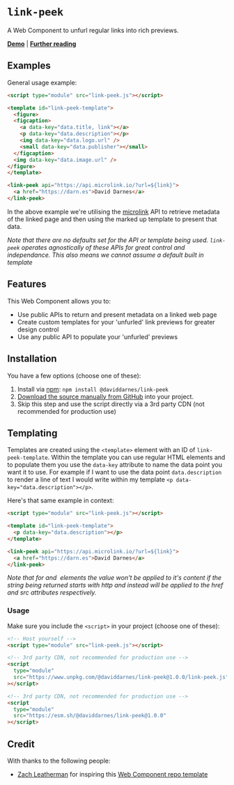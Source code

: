 # `link-peek`

A Web Component to unfurl regular links into rich previews.

**[Demo](https://daviddarnes.github.io/link-peek/demo.html)** | **[Further reading](https://darn.es/link-peek-web-component/)**

## Examples

General usage example:

```html
<script type="module" src="link-peek.js"></script>

<template id="link-peek-template">
  <figure>
  <figcaption>
    <a data-key="data.title, link"></a>
    <p data-key="data.description"></p>
    <img data-key="data.logo.url" />
    <small data-key="data.publisher"></small>
  </figcaption>
  <img data-key="data.image.url" />
</figure>
</template>

<link-peek api="https://api.microlink.io/?url=${link}">
  <a href="https://darn.es">David Darnes</a>
</link-peek>
```

In the above example we're utilising the [microlink](https://microlink.io) API to retrieve metadata of the linked page and then using the marked up template to present that data.

_Note that there are no defaults set for the API or template being used. `link-peek` operates agnostically of these APIs for great control and independance. This also means we cannot assume a default built in template_

## Features

This Web Component allows you to:

- Use public APIs to return and present metadata on a linked web page
- Create custom templates for your 'unfurled' link previews for greater design control
- Use any public API to populate your 'unfurled' previews

## Installation

You have a few options (choose one of these):

1. Install via [npm](https://www.npmjs.com/package/@daviddarnes/link-peek): `npm install @daviddarnes/link-peek`
1. [Download the source manually from GitHub](https://github.com/daviddarnes/link-peek/releases) into your project.
1. Skip this step and use the script directly via a 3rd party CDN (not recommended for production use)

## Templating

Templates are created using the `<template>` element with an ID of `link-peek-template`. Within the template you can use regular HTML elements and to populate them you use the `data-key` attribute to name the data point you want it to use. For example if I want to use the data point `data.description` to render a line of text I would write within my template `<p data-key="data.description"></p>`.

Here's that same example in context:

```html
<script type="module" src="link-peek.js"></script>

<template id="link-peek-template">
  <p data-key="data.description"></p>
</template>

<link-peek api="https://api.microlink.io/?url=${link}">
  <a href="https://darn.es">David Darnes</a>
</link-peek>
```

_Note that for <a> and <img> elements the value won't be applied to it's content if the string being returned starts with http and instead will be applied to the href and src attributes respectively._

### Usage

Make sure you include the `<script>` in your project (choose one of these):

```html
<!-- Host yourself -->
<script type="module" src="link-peek.js"></script>
```

```html
<!-- 3rd party CDN, not recommended for production use -->
<script
  type="module"
  src="https://www.unpkg.com/@daviddarnes/link-peek@1.0.0/link-peek.js"
></script>
```

```html
<!-- 3rd party CDN, not recommended for production use -->
<script
  type="module"
  src="https://esm.sh/@daviddarnes/link-peek@1.0.0"
></script>
```

## Credit

With thanks to the following people:

- [Zach Leatherman](https://zachleat.com) for inspiring this [Web Component repo template](https://github.com/daviddarnes/link-peek)
